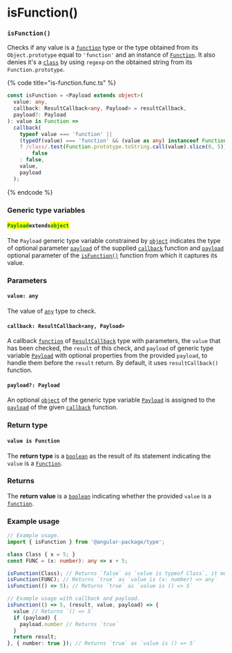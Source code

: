 # isFunction()

### `isFunction()`

Checks if any value is a [`function`](https://developer.mozilla.org/en-US/docs/Web/JavaScript/Guide/Functions) type or the type obtained from its `Object.prototype` equal to `'function'` and an instance of [`Function`](https://developer.mozilla.org/en-US/docs/Web/JavaScript/Guide/Functions). It also denies it's a [`class`](https://developer.mozilla.org/en-US/docs/Web/HTML/Global\_attributes/class) by using `regexp` on the obtained string from its `Function.prototype`.

{% code title="is-function.func.ts" %}
```typescript
const isFunction = <Payload extends object>(
  value: any,
  callback: ResultCallback<any, Payload> = resultCallback,
  payload?: Payload
): value is Function =>
  callback(
    typeof value === 'function' ||
    (typeOf(value) === 'function' && (value as any) instanceof Function)
    ? /class/.test(Function.prototype.toString.call(value).slice(0, 5)) ===
        false
    : false,
    value,
    payload
  );
```
{% endcode %}

### Generic type variables

#### <mark style="color:green;">**`Payload`**</mark>**`extends`**<mark style="color:green;">**`object`**</mark>

The `Payload` generic type variable constrained by [`object`](https://www.typescriptlang.org/docs/handbook/basic-types.html#object) indicates the type of optional parameter [`payload`](../types/resultcallback.md#payload-payload) of the supplied [`callback`](isfunction.md#callback-resultcallback-less-than-any-payload-greater-than) function and [`payload`](isfunction.md#payload-payload) optional parameter of the [`isFunction()`](isfunction.md#isfunction) function from which it captures its value.

### Parameters

#### `value: any`

The value of [`any`](https://www.typescriptlang.org/docs/handbook/2/everyday-types.html#any) type to check.

#### `callback: ResultCallback<any, Payload>`

A callback [`function`](https://developer.mozilla.org/en-US/docs/Web/JavaScript/Guide/Functions) of [`ResultCallback`](../types/resultcallback.md) type with parameters, the `value` that has been checked, the `result` of this check, and `payload` of generic type variable [`Payload`](isfunction.md#payloadextendsobject) with optional properties from the provided `payload`, to handle them before the `result` return. By default, it uses `resultCallback()` function.

#### `payload?: Payload`

An optional [`object`](https://developer.mozilla.org/en-US/docs/Web/JavaScript/Reference/Global\_Objects/Object) of the generic type variable [`Payload`](isfunction.md#payloadextendsobject) is assigned to the [`payload`](../types/resultcallback.md#payload-payload) of the given [`callback`](isfunction.md#callback-resultcallback-less-than-any-payload-greater-than) function.

### Return type

#### `value is Function`

The **return type** is a [`boolean`](https://www.typescriptlang.org/docs/handbook/basic-types.html#boolean) as the result of its statement indicating the `value` is a [`Function`](https://developer.mozilla.org/en-US/docs/Web/JavaScript/Guide/Functions).

### Returns

The **return value** is a [`boolean`](https://developer.mozilla.org/en-US/docs/Web/JavaScript/Reference/Global\_Objects/Boolean) indicating whether the provided `value` is a [`function`](https://developer.mozilla.org/en-US/docs/Web/JavaScript/Guide/Functions).

### Example usage

```typescript
// Example usage.
import { isFunction } from '@angular-package/type';

class Class { x = 5; }
const FUNC = (x: number): any => x + 5;

isFunction(Class); // Returns `false` as `value is typeof Class`, it must not be a `class`.
isFunction(FUNC); // Returns `true` as `value is (x: number) => any`
isFunction(() => 5); // Returns `true` as `value is () => 5`

// Example usage with callback and payload.
isFunction(() => 5, (result, value, payload) => {
  value // Returns `() => 5`
  if (payload) {
    payload.number // Returns `true`
  }
  return result;
}, { number: true }); // Returns `true` as `value is () => 5`
```

